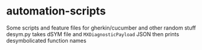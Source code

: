 # automation-scripts
Some scripts and feature files for gherkin/cucumber and other random stuff
desym.py takes dSYM file and `MXDiagnosticPayload` JSON then prints desymbolicated function names
